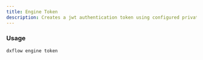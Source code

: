 ```yaml
---
title: Engine Token 
description: Creates a jwt authentication token using configured private key for api access
---
```


### Usage

```bash [Terminal]
dxflow engine token
```

